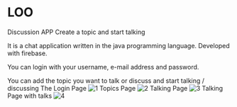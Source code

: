 # LOO
 Discussion APP
 Create a topic and start talking
 
 It is a chat application written in the java programming language. Developed with firebase.

You can login with your username, e-mail address and password. 

You can add the topic you want to talk or discuss and start talking / discussing
The Login Page
![1](https://user-images.githubusercontent.com/72500382/98597273-d028ef00-22e9-11eb-808e-3a132c648f95.png)
Topics Page
![2](https://user-images.githubusercontent.com/72500382/98597275-d15a1c00-22e9-11eb-89d2-edbf4f0d1be0.png)
Talking Page
![3](https://user-images.githubusercontent.com/72500382/98597276-d28b4900-22e9-11eb-897d-4789fcc0da8d.png)
Talking Page with talks
![4](https://user-images.githubusercontent.com/72500382/98597278-d323df80-22e9-11eb-8248-46ed4f98d6ec.png)

